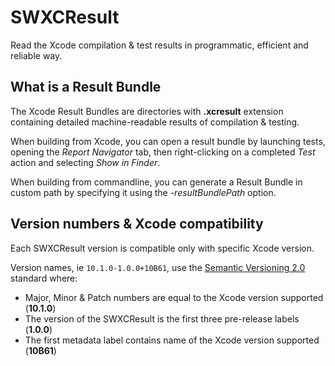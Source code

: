 # SWXCResult

Read the Xcode compilation & test results in programmatic, efficient and reliable way.

## What is a Result Bundle

The Xcode Result Bundles are directories with **.xcresult** extension containing detailed machine-readable results of compilation & testing.

When building from Xcode, you can open a result bundle by launching tests, opening the *Report Navigator* tab, then right-clicking on a completed *Test* action and selecting *Show in Finder*.

When building from commandline, you can generate a Result Bundle in custom path by specifying it using the *-resultBundlePath* option.


## Version numbers & Xcode compatibility

Each SWXCResult version is compatible only with specific Xcode version.

Version names, ie `10.1.0-1.0.0+10B61`, use the [Semantic Versioning 2.0](https://semver.org) standard where:

* Major, Minor & Patch numbers are equal to the Xcode version supported (**10.1.0**)
* The version of the SWXCResult is the first three pre-release labels (**1.0.0**)
* The first metadata label contains name of the Xcode version supported (**10B61**)
